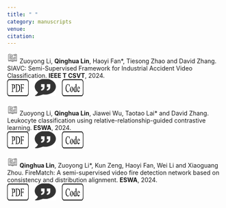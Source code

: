 ```yaml
---
title: " "
category: manuscripts
venue:
citation:
---
```


<img src="../images/journal.png" alt="Alt text" width="25" height="25"> Zuoyong Li, **Qinghua Lin**, Haoyi Fan*, Tiesong Zhao and David Zhang. SIAVC: Semi-Supervised Framework for Industrial Accident Video Classification. **IEEE T CSVT**, 2024.
<br>
<a href="https://www.sciencedirect.com/science/article/pii/S0957417424022577" target="_blank">
  <img src="../images/pdf.png" alt="PDF" width="50" height="40" style="display: inline-block; margin-right: 10px;"></a>
<a href="https://scholar.googleusercontent.com/scholar.bib?q=info:CqfUPtImc_gJ:scholar.google.com/&output=citation&scisdr=ClGd53jVEKDBh1xe_yA:AFWwaeYAAAAAZulY5yCVGjRYuv3sITuHoc6W23o&scisig=AFWwaeYAAAAAZulY50DIOH0-jIDXqhx-ClPleig&scisf=4&ct=citation&cd=-1&hl=zh-CN" target="_blank">
  <img src="../images/cite.png" alt="Cite" width="50" height="40" style="display: inline-block; margin-right: 10px;"></a>
<a href="https://github.com/AlchemyEmperor/ReCLR" target="_blank">
  <img src="../images/code.png" alt="Code" width="50" height="40" style="display: inline-block; margin-right: 10px;"></a>
<br><br>
<img src="../images/journal.png" alt="Alt text" width="25" height="25"> Zuoyong Li, **Qinghua Lin**, Jiawei Wu, Taotao Lai* and David Zhang. Leukocyte classification using relative-relationship-guided contrastive learning. **ESWA**, 2024.
<br>
<a href="https://www.sciencedirect.com/science/article/pii/S0957417424022577" target="_blank">
  <img src="../images/pdf.png" alt="PDF" width="50" height="40" style="display: inline-block; margin-right: 10px;"></a>
<a href="https://scholar.googleusercontent.com/scholar.bib?q=info:CqfUPtImc_gJ:scholar.google.com/&output=citation&scisdr=ClGd53jVEKDBh1xe_yA:AFWwaeYAAAAAZulY5yCVGjRYuv3sITuHoc6W23o&scisig=AFWwaeYAAAAAZulY50DIOH0-jIDXqhx-ClPleig&scisf=4&ct=citation&cd=-1&hl=zh-CN" target="_blank">
  <img src="../images/cite.png" alt="Cite" width="50" height="40" style="display: inline-block; margin-right: 10px;"></a>
<a href="https://github.com/AlchemyEmperor/ReCLR" target="_blank">
  <img src="../images/code.png" alt="Code" width="50" height="40" style="display: inline-block; margin-right: 10px;"></a>
<br><br>
<img src="../images/journal.png" alt="Alt text" width="25" height="25"> **Qinghua Lin**, Zuoyong Li*, Kun Zeng, Haoyi Fan, Wei Li and Xiaoguang Zhou. FireMatch: A semi-supervised video fire detection network based on consistency and distribution alignment. **ESWA**, 2024.
<br>
<a href="https://www.sciencedirect.com/science/article/pii/S0957417424002744" target="_blank">
  <img src="../images/pdf.png" alt="PDF" width="50" height="40" style="display: inline-block; margin-right: 10px;"></a>
<a href="https://scholar.googleusercontent.com/scholar.bib?q=info:RIDAWxfxWSYJ:scholar.google.com/&output=citation&scisdr=ClGd53jVEKDBh1xfvPE:AFWwaeYAAAAAZulZpPF9-WrwV73AgVZINEYqk5s&scisig=AFWwaeYAAAAAZulZpPDtmiY955KuLudEJl0-QnE&scisf=4&ct=citation&cd=-1&hl=zh-CN" target="_blank">
  <img src="../images/cite.png" alt="Cite" width="50" height="40" style="display: inline-block; margin-right: 10px;"></a>
<a href="https://github.com/AlchemyEmperor/SIAVC" target="_blank">
  <img src="../images/code.png" alt="Code" width="50" height="40" style="display: inline-block; margin-right: 10px;"></a>

